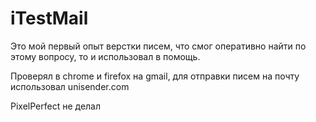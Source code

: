 # iTestMail

Это мой первый опыт верстки писем, что смог оперативно найти по этому вопросу, то и использовал в помощь.

Проверял в chrome и firefox на gmail, для отправки писем на почту использовал unisender.com

PixelPerfect не делал
 
